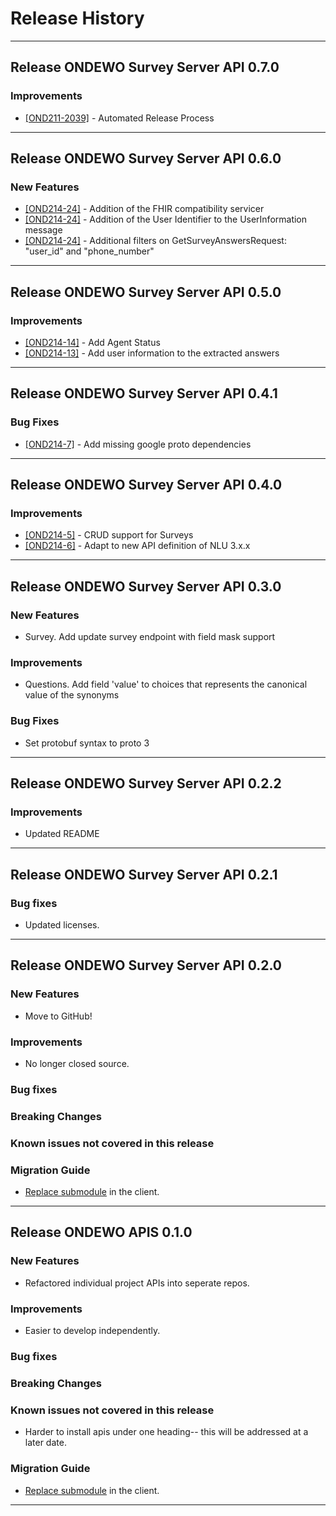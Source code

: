 # Release History
*****************

## Release ONDEWO Survey Server API 0.7.0

### Improvements

 * [[OND211-2039]](https://ondewo.atlassian.net/browse/OND211-2039) - Automated Release Process

*****************

## Release ONDEWO Survey Server API 0.6.0

### New Features

 * [[OND214-24]](https://ondewo.atlassian.net/browse/OND214-24) - Addition of the FHIR compatibility servicer
 * [[OND214-24]](https://ondewo.atlassian.net/browse/OND214-24) - Addition of the User Identifier to the UserInformation message
 * [[OND214-24]](https://ondewo.atlassian.net/browse/OND214-24) - Additional filters on GetSurveyAnswersRequest: "user_id" and "phone_number"

*****************
## Release ONDEWO Survey Server API 0.5.0

### Improvements

 * [[OND214-14]](https://ondewo.atlassian.net/browse/OND214-14) - Add Agent Status
 * [[OND214-13]](https://ondewo.atlassian.net/browse/OND214-13) - Add user information to the extracted answers

*****************
## Release ONDEWO Survey Server API 0.4.1

### Bug Fixes
 * [[OND214-7]](https://ondewo.atlassian.net/browse/OND214-7) - Add missing google proto dependencies 

*****************
## Release ONDEWO Survey Server API 0.4.0

### Improvements

 * [[OND214-5]](https://ondewo.atlassian.net/browse/OND214-5) - CRUD support for Surveys
 * [[OND214-6]](https://ondewo.atlassian.net/browse/OND214-6) - Adapt to new API definition of NLU 3.x.x

*****************
## Release ONDEWO Survey Server API 0.3.0

### New Features
 * Survey. Add update survey endpoint with field mask support

### Improvements
 * Questions. Add field 'value' to choices that represents the canonical value of the synonyms

### Bug Fixes
 * Set protobuf syntax to proto 3

*****************
## Release ONDEWO Survey Server API 0.2.2

### Improvements
 * Updated README

*****************
## Release ONDEWO Survey Server API 0.2.1

### Bug fixes
 * Updated licenses.

*****************
## Release ONDEWO Survey Server API 0.2.0

### New Features

 * Move to GitHub!

### Improvements

 * No longer closed source.

### Bug fixes

### Breaking Changes

### Known issues not covered in this release

### Migration Guide

 * [Replace submodule](https://stackoverflow.com/a/1260982/7756727) in the client.

*****************

## Release ONDEWO APIS 0.1.0

### New Features

 * Refactored individual project APIs into seperate repos.

### Improvements

 * Easier to develop independently.

### Bug fixes

### Breaking Changes

### Known issues not covered in this release

 * Harder to install apis under one heading-- this will be addressed at a later date.

### Migration Guide

 * [Replace submodule](https://stackoverflow.com/a/1260982/7756727) in the client.

*****************
